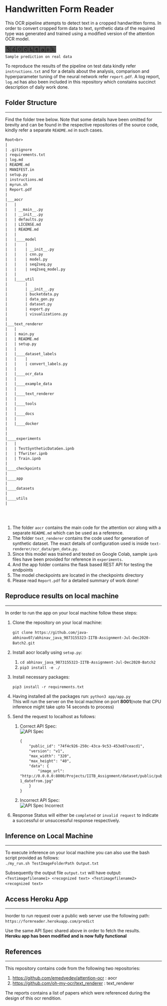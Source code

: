# Handwritten Form Reader

This OCR pipeline attempts to detect text in a cropped handwritten forms. In order to convert cropped form data to text, synthetic data of the required type was generated and trained using a modified version of the attention OCR model.<br>

![Sample prediction on real data](resources/image_2.gif)<br>
```Sample prediction on real data```


To reproduce the results of the pipeline on test data kindly refer ```instructions.txt``` and for a details about the analysis, comparison and hyperparameter tuning of the neural network refer ```report.pdf```. A log report, ```log.md``` has also been included in this repository which constains succinct description of  daily work done.

## Folder Structure
---
Find the folder tree below. Note that some details have been omitted for brevity and can be found in the respective repositories of the source code, kindly refer a separate ```README.md``` in such cases.
```
Root<br>
|
| .gitignore
| requirements.txt
| log.md
| README.md
| MANIFEST.in
| setup.py
| instructions.md
| myrun.sh
| Report.pdf
|
|___aocr
|   |
|   | __main__.py
|   | __init__.py
|   | defaults.py
|   | LICENSE.md
|   | README.md
|   |
|   |____model
|   |    |
|   |    | __init__.py
|   |    | cnn.py
|   |    | model.py
|   |    | seq2seq.py
|   |    | seq2seq_model.py
|   |
|   |____util
|        | 
|        | __init__.py
|        | bucketdata.py
|        | data_gen.py
|        | dataset.py
|        | export.py
|        | visualizations.py  
|     
|___text_renderer
|   |
|   | main.py
|   | README.md
|   | setup.py
|   |
|   |____dataset_labels
|   |    |
|   |    | convert_labels.py
|   |
|   |____ocr_data
|   |
|   |____example_data
|   |
|   |____text_renderer
|   |
|   |____tools
|   |
|   |____docs
|   |
|   |____docker
|   
|
|____experiments
|   |
|   | TestSyntheticDataGen.ipnb
|   | Tfwriter.ipnb
|   | Train.ipnb
|   
|____checkpoints
|   
|____app
|   
|____datasets
|   
|____utils
|




```
1. The folder ```aocr``` contains the main code for the attention ocr along with a separate ```README.md``` which can be used as a reference. 
2. The folder ```text_renderer``` contains the code used for generation of synthetic dataset. The exact details of configuration used is inside ```text-renderer/ocr_data/gen_data.py```.
3. Since this model was trained and tested on Google Colab, sample ```ipnb``` files have been provided for reference in ```experiments```.
4. And the app folder contains the flask based REST API for testing the endpoints
5. The model checkpoints are located in the checkpoints directory
6. Please read ```Report.pdf``` for a detailed summary of work done!


## Reproduce results on local machine
---
In order to run the app on your local machine follow these steps:
1. Clone the repository on your local machine:<br>

    ```git clone https://github.com/java-abhinav07/abhinav_java_9873155323-IITB-Assignment-Jul-Dec2020-Batch2.git```

2. Install aocr locally using ```setup.py```:<br>

    1. ```cd abhinav_java_9873155323-IITB-Assignment-Jul-Dec2020-Batch2```
    2. ```pip3 install -e ./``` <br>

3. Install necessary packages:<br>

    ```pip3 install -r requirements.txt```
4. Having installed all the packages run:
   ```python3 app/app.py```<br>
   This will run the server on the local machine on port **8001**(note that CPU inference might take upto 14 seconds to process)
5. Send the request to localhost as follows:
   1. Correct API Spec:<br>
        ![API Spec](resources/valid.png)<br>
        ```
        {
            "public_id": "74f4c926-250c-43ca-9c53-453e87ceacd1",
            "version": "v1",
            "max_width": "320",
            "max_height": "40",
            "data": {
                "image_url": "http://0.0.0.0:8000/Projects/IITB_Assignment/dataset/public/public_test_crops/TCFCD0291000010459388_M_pdf-1_datefrom.jpg"
            }
        }
   2. Incorrect API Spec:<br>
        ![API Spec Incorrect](resources/invalid.png)<br>

6. Response Status will either be ```completed``` or ```invalid request``` to indicate a successful or unsuccessful response respectively.


## Inference on Local Machine
---
To execute inference on your local machine you can also use the bash script provided as follows:<br>
```./my_run.sh TestImageFolderPath Output.txt```<br>

Subsequently the output file ```output.txt``` will have output:<br>
```<Testimagefilename1> <recognized text> <Testimagefilename2> <recognized text>```



## Access Heroku App
---
Inorder to run request over a public web server use the following path:<br>
```https://formreader.herokuapp.com/predict```<br>

Use the same API Spec shared above in order to fetch the results.<br> **Heroku app has been modified and is now fully functional**


## References
---
This repository contains code from the following two repositories:<br>
1. https://github.com/emedvedev/attention-ocr : aocr
2. https://github.com/oh-my-ocr/text_renderer : text_renderer

The reports contains a list of papers which were referenced during the design of this ocr rendition.
